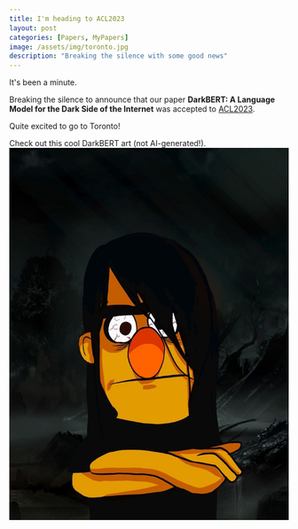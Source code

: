 ```yaml
---
title: I'm heading to ACL2023
layout: post
categories: [Papers, MyPapers]
image: /assets/img/toronto.jpg
description: "Breaking the silence with some good news"
---
```


It's been a minute.

Breaking the silence to announce that our paper **DarkBERT: A Language Model for the Dark Side of the Internet** was accepted to [ACL2023](https://2023.aclweb.org/).

Quite excited to go to Toronto!

Check out this cool DarkBERT art (not AI-generated!).
![DarkBERT](/assets/img/darkbert.jpg)

